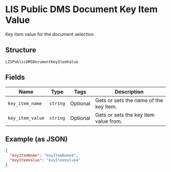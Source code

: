
# LIS Public DMS Document Key Item Value

Key item value for the document selection

## Structure

`LISPublicDMSDocumentKeyItemValue`

## Fields

| Name | Type | Tags | Description |
|  --- | --- | --- | --- |
| `key_item_name` | `string` | Optional | Gets or sets the name of the key item. |
| `key_item_value` | `string` | Optional | Gets or sets the key item value from. |

## Example (as JSON)

```json
{
  "keyItemName": "keyItemName8",
  "keyItemValue": "keyItemValue4"
}
```

